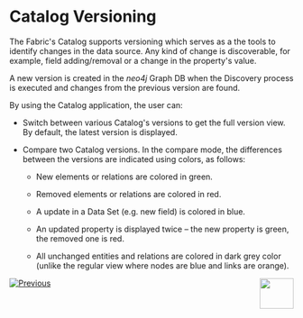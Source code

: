 <web>

# Catalog Versioning

The Fabric's Catalog supports versioning which serves as a the tools to identify changes in the data source. Any kind of change is discoverable, for example, field adding/removal or a change in the property's value. 

A new version is created in the *neo4j* Graph DB when the Discovery process is executed and changes from the previous version are found.

By using the Catalog application, the user can:

* Switch between various Catalog's versions to get the full version view. By default, the latest version is displayed.

* Compare two Catalog versions. In the compare mode, the differences between the versions are indicated using colors, as follows:

  * New elements or relations are colored in green.

  * Removed elements or relations are colored in red.

  * A update in a Data Set (e.g. new field) is colored in blue.

  * An updated property is displayed twice –  the new property is green, the removed one is red.

  * All unchanged entities and relations are colored in dark grey color (unlike the regular view where nodes are blue and links are orange).




[![Previous](/articles/images/Previous.png)](05_catalog_app.md)[<img align="right" width="60" height="54" src="/articles/images/Next.png">](xxx.md) 

</web>
